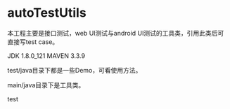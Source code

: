 # autoTestUtils
本工程主要是接口测试，web UI测试与android UI测试的工具类，引用此类后可直接写test case。

JDK 1.8.0_121
MAVEN 3.3.9


test/java目录下都是一些Demo，可看使用方法。

main/java目录下是工具类。

test